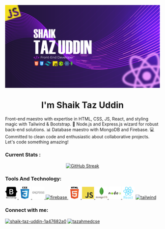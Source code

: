 <div align="center">
<a href="https://www.facebook.com/tazahmedcse/" ><img src="https://raw.githubusercontent.com/shaikTazUddin01/shaikTazUddin01/main/Shaik%20Taz%20Uddin%20GitHub.png" alt="GitHub Streak" align="center"/></a>
</div>

<h1 align="center">I'm Shaik Taz Uddin</h1>
<p align=""> Front-end maestro with expertise in HTML, CSS, JS, React, and styling magic with Tailwind & Bootstrap. 🚀 Node.js and Express.js wizard for robust back-end solutions. 📊 Database maestro with MongoDB and Firebase. 💻 Committed to clean code and enthusiastic about collaborative projects. Let's code something amazing!</p>
<h3>Current Stats : </h3>
<div align="center">
<a href="https://git.io/streak-stats" ><img src="https://github-readme-streak-stats.herokuapp.com?user=shaikTazUddin01&theme=shadow-red&card_width=100%" alt="GitHub Streak" align="center"/></a>
</div>

<h3 align="left">Tools And Technology:</h3>
<p align="left"> <a href="https://getbootstrap.com" target="_blank" rel="noreferrer"> <img src="https://raw.githubusercontent.com/devicons/devicon/master/icons/bootstrap/bootstrap-plain-wordmark.svg" alt="bootstrap" width="40" height="40"/> </a> <a href="https://www.w3schools.com/css/" target="_blank" rel="noreferrer"> <img src="https://raw.githubusercontent.com/devicons/devicon/master/icons/css3/css3-original-wordmark.svg" alt="css3" width="40" height="40"/> </a> <a href="https://expressjs.com" target="_blank" rel="noreferrer"> <img src="https://raw.githubusercontent.com/devicons/devicon/master/icons/express/express-original-wordmark.svg" alt="express" width="40" height="40"/> </a> <a href="https://firebase.google.com/" target="_blank" rel="noreferrer"> <img src="https://www.vectorlogo.zone/logos/firebase/firebase-icon.svg" alt="firebase" width="40" height="40"/> </a><a href="https://www.w3.org/html/" target="_blank" rel="noreferrer"> <img src="https://raw.githubusercontent.com/devicons/devicon/master/icons/html5/html5-original-wordmark.svg" alt="html5" width="40" height="40"/> </a> <a href="https://developer.mozilla.org/en-US/docs/Web/JavaScript" target="_blank" rel="noreferrer"> <img src="https://raw.githubusercontent.com/devicons/devicon/master/icons/javascript/javascript-original.svg" alt="javascript" width="40" height="40"/> </a> <a href="https://www.mongodb.com/" target="_blank" rel="noreferrer"> <img src="https://raw.githubusercontent.com/devicons/devicon/master/icons/mongodb/mongodb-original-wordmark.svg" alt="mongodb" width="40" height="40"/> </a><a href="https://nodejs.org" target="_blank" rel="noreferrer"> <img src="https://raw.githubusercontent.com/devicons/devicon/master/icons/nodejs/nodejs-original-wordmark.svg" alt="nodejs" width="40" height="40"/> </a><a href="https://reactjs.org/" target="_blank" rel="noreferrer"> <img src="https://raw.githubusercontent.com/devicons/devicon/master/icons/react/react-original-wordmark.svg" alt="react" width="40" height="40"/></a> <a href="https://tailwindcss.com/" target="_blank" rel="noreferrer"> <img src="https://www.vectorlogo.zone/logos/tailwindcss/tailwindcss-icon.svg" alt="tailwind" width="40" height="40"/> </a>
</p>

<h3 align="left">Connect with me:</h3>
<p align="left">
<a href="https://linkedin.com/in/shaik-taz-uddin-1a47682a0" target="blank"><img align="center" src="https://raw.githubusercontent.com/rahuldkjain/github-profile-readme-generator/master/src/images/icons/Social/linked-in-alt.svg" alt="shaik-taz-uddin-1a47682a0" height="30" width="40" /></a>
<a href="https://fb.com/tazahmedcse" target="blank"><img align="center" src="https://raw.githubusercontent.com/rahuldkjain/github-profile-readme-generator/master/src/images/icons/Social/facebook.svg" alt="tazahmedcse" height="30" width="40" /></a>
</p>


